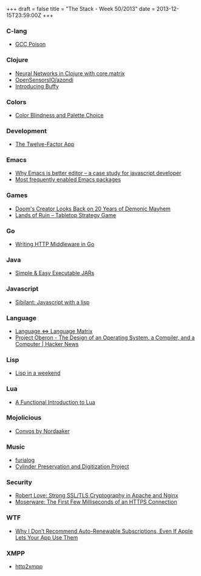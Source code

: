 +++
draft = false
title = "The Stack - Week 50/2013"
date = 2013-12-15T23:59:00Z
+++



### C-lang

 - [GCC Poison][Gccpoisonleafsecurityresearch]

[Gccpoisonleafsecurityresearch]: http://blog.leafsr.com/2013/12/gcc-poison.html


### Clojure

 - [Neural Networks in Clojure with core.matrix][Neuralnetworksinclojurewithcorematrixsquidsblog]
 - [OpenSensorsIO/azondi][Opensensorsioazondi]
 - [Introducing Buffy][Introducingbuffytheclojurewerkzblog]

[Neuralnetworksinclojurewithcorematrixsquidsblog]: http://gigasquidsoftware.com/blog/2013/12/02/neural-networks-in-clojure-with-core-dot-matrix/
[Opensensorsioazondi]: https://github.com/OpenSensorsIO/azondi
[Introducingbuffytheclojurewerkzblog]: http://blog.clojurewerkz.org/blog/2013/11/29/introducing-buffy/


### Colors

 - [Color Blindness and Palette Choice][Molliesresearchblogcolorblindnessandpalettechoice]

[Molliesresearchblogcolorblindnessandpalettechoice]: http://www.mollietaylor.com/2012/10/color-blindness-and-palette-choice.html


### Development

 - [The Twelve-Factor App][Thetwelvefactorapp]

[Thetwelvefactorapp]: http://12factor.net/


### Emacs

 - [Why Emacs is better editor – a case study for javascript developer][Whyemacsisbettereditoracasestudyforjavascriptdeveloper]
 - [Most frequently enabled Emacs packages][Mostfrequentlyenabledemacspackageshackernews]

[Whyemacsisbettereditoracasestudyforjavascriptdeveloper]: http://blog.binchen.org/?p=901
[Mostfrequentlyenabledemacspackageshackernews]: https://news.ycombinator.com/item?id=6872508


### Games

 - [Doom's Creator Looks Back on 20 Years of Demonic Mayhem][Qadoomscreatorlooksbackon20yearsofdemonicmayhemgamelifewiredcom]
 - [Lands of Ruin – Tabletop Strategy Game][Gamelandsofruintabletopstrategygame]

[Qadoomscreatorlooksbackon20yearsofdemonicmayhemgamelifewiredcom]: http://www.wired.com/gamelife/2013/12/john-carmack-doom/
[Gamelandsofruintabletopstrategygame]: http://landsofruin.com/game-2/


### Go

 - [Writing HTTP Middleware in Go][Writinghttpmiddlewareingojustinasstankeviius]

[Writinghttpmiddlewareingojustinasstankeviius]: http://justinas.org/writing-http-middleware-in-go/


### Java

 - [Simple &amp; Easy Executable JARs][Mesospheresimpleeasyexecutablejars]

[Mesospheresimpleeasyexecutablejars]: http://mesosphere.io/2013/12/07/executable-jars/


### Javascript

 - [Sibilant: Javascript with a lisp][Sibilantjavascriptwithalisp]

[Sibilantjavascriptwithalisp]: http://sibilantjs.info/


### Language

 - [Language ⇔ Language Matrix][Languagelanguagematrix]
 - [Project Oberon - The Design of an Operating System, a Compiler, and a Computer | Hacker News][Projectoberonthedesignofanoperatingsystemacompilerandacomputerhackernews]

[Languagelanguagematrix]: http://langlangmatrix.com/
[Projectoberonthedesignofanoperatingsystemacompilerandacomputerhackernews]: https://news.ycombinator.com/item?id=6829464


### Lisp

 - [Lisp in a weekend][Lispinaweekend]

[Lispinaweekend]: https://github.com/fragglet/yoctolisp/blob/master/yoctolisp.md


### Lua

 - [A Functional Introduction to Lua][Thepragmaticbookshelfpragpubmay2013afunctionalintroductiontolua]

[Thepragmaticbookshelfpragpubmay2013afunctionalintroductiontolua]: http://pragprog.com/magazines/2013-05/a-functional-introduction-to-lua


### Mojolicious

 - [Convos by Nordaaker][Convosbynordaaker]

[Convosbynordaaker]: http://convos.by/


### Music

 - [furialog][Furialog]
 - [Cylinder Preservation and Digitization Project][Cylinderpreservationanddigitizationproject]

[Furialog]: http://www.furia.com/page.cgi?type=log&id=395
[Cylinderpreservationanddigitizationproject]: http://cylinders.library.ucsb.edu/index.php


### Security

 - [Robert Love: Strong SSL/TLS Cryptography in Apache and Nginx][Robertlovestrongssltlscryptographyinapacheandnginx]
 - [Moserware: The First Few Milliseconds of an HTTPS Connection][Moserwarethefirstfewmillisecondsofanhttpsconnection]

[Robertlovestrongssltlscryptographyinapacheandnginx]: http://blog.rlove.org/2013/12/strong-ssl-crypto.html
[Moserwarethefirstfewmillisecondsofanhttpsconnection]: http://www.moserware.com/2009/06/first-few-milliseconds-of-https.html?repost!


### WTF

 - [Why I Don’t Recommend Auto-Renewable Subscriptions, Even If Apple Lets Your App Use Them][Whyidontrecommendautorenewablesubscriptionsevenifappleletsyourappusethemmarcoorg]

[Whyidontrecommendautorenewablesubscriptionsevenifappleletsyourappusethemmarcoorg]: http://www.marco.org/2013/12/02/auto-renewable-subscriptions


### XMPP

 - [http2xmpp][Http2xmpp]

[Http2xmpp]: https://github.com/skx/http2xmpp